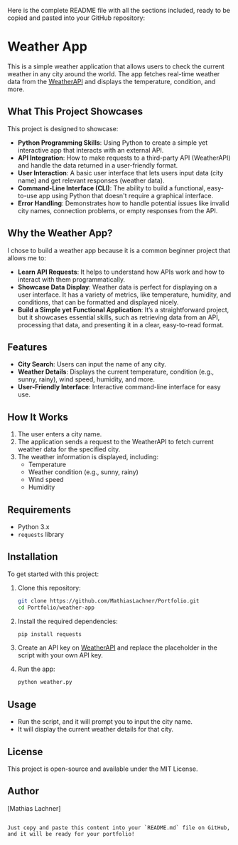 Here is the complete README file with all the sections included, ready to be copied and pasted into your GitHub repository:


# Weather App

This is a simple weather application that allows users to check the current weather in any city around the world. The app fetches real-time weather data from the [WeatherAPI](https://www.weatherapi.com/) and displays the temperature, condition, and more.

## What This Project Showcases

This project is designed to showcase:

- **Python Programming Skills**: Using Python to create a simple yet interactive app that interacts with an external API.
- **API Integration**: How to make requests to a third-party API (WeatherAPI) and handle the data returned in a user-friendly format.
- **User Interaction**: A basic user interface that lets users input data (city name) and get relevant responses (weather data).
- **Command-Line Interface (CLI)**: The ability to build a functional, easy-to-use app using Python that doesn't require a graphical interface.
- **Error Handling**: Demonstrates how to handle potential issues like invalid city names, connection problems, or empty responses from the API.

## Why the Weather App?

I chose to build a weather app because it is a common beginner project that allows me to:

- **Learn API Requests**: It helps to understand how APIs work and how to interact with them programmatically.
- **Showcase Data Display**: Weather data is perfect for displaying on a user interface. It has a variety of metrics, like temperature, humidity, and conditions, that can be formatted and displayed nicely.
- **Build a Simple yet Functional Application**: It’s a straightforward project, but it showcases essential skills, such as retrieving data from an API, processing that data, and presenting it in a clear, easy-to-read format.

## Features

- **City Search**: Users can input the name of any city.
- **Weather Details**: Displays the current temperature, condition (e.g., sunny, rainy), wind speed, humidity, and more.
- **User-Friendly Interface**: Interactive command-line interface for easy use.

## How It Works

1. The user enters a city name.
2. The application sends a request to the WeatherAPI to fetch current weather data for the specified city.
3. The weather information is displayed, including:
   - Temperature
   - Weather condition (e.g., sunny, rainy)
   - Wind speed
   - Humidity

## Requirements

- Python 3.x
- `requests` library

## Installation

To get started with this project:

1. Clone this repository:
   ```bash
   git clone https://github.com/MathiasLachner/Portfolio.git
   cd Portfolio/weather-app
   ```

2. Install the required dependencies:
   ```bash
   pip install requests
   ```

3. Create an API key on [WeatherAPI](https://www.weatherapi.com/) and replace the placeholder in the script with your own API key.

4. Run the app:
   ```bash
   python weather.py
   ```

## Usage

- Run the script, and it will prompt you to input the city name.
- It will display the current weather details for that city.

## License

This project is open-source and available under the MIT License.

## Author

[Mathias Lachner]
```

Just copy and paste this content into your `README.md` file on GitHub, and it will be ready for your portfolio!
